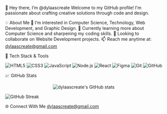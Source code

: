 👋 Hey there, I’m @dylaascreate
Welcome to my GitHub profile! I'm passionate about crafting creative solutions through code and design.

💡 About Me
🧠 I’m interested in Computer Science, Technology, Web Development, and Graphic Design.
🌱 Currently learning more about Computer Science and sharpening my coding skills.
🤝 Looking to collaborate on Website Development projects.
📫 Reach me anytime at: dylaascreate@gmail.com

🧰 Tech Stack & Tools
<p align="center"> <img src="https://img.shields.io/badge/HTML5-E34F26?style=for-the-badge&logo=html5&logoColor=white" alt="HTML5"/> <img src="https://img.shields.io/badge/CSS3-1572B6?style=for-the-badge&logo=css3&logoColor=white" alt="CSS3"/> <img src="https://img.shields.io/badge/JavaScript-F7DF1E?style=for-the-badge&logo=javascript&logoColor=black" alt="JavaScript"/> <img src="https://img.shields.io/badge/Node.js-339933?style=for-the-badge&logo=nodedotjs&logoColor=white" alt="Node.js"/> <img src="https://img.shields.io/badge/React-20232A?style=for-the-badge&logo=react&logoColor=61DAFB" alt="React"/> <img src="https://img.shields.io/badge/Figma-F24E1E?style=for-the-badge&logo=figma&logoColor=white" alt="Figma"/> <img src="https://img.shields.io/badge/Git-F05032?style=for-the-badge&logo=git&logoColor=white" alt="Git"/> <img src="https://img.shields.io/badge/GitHub-181717?style=for-the-badge&logo=github&logoColor=white" alt="GitHub"/> </p>

📈 GitHub Stats
<p align="center"> <img src="https://github-readme-stats.vercel.app/api?username=dylaascreate&show_icons=true&theme=radical" alt="dylaascreate's GitHub stats" /> </p> <p align="left"> <img src="https://github-readme-streak-stats.herokuapp.com/?user=dylaascreate&theme=radical" alt="GitHub Streak" /> </p>

🌐 Connect With Me
dylaascreate@gmail.com
